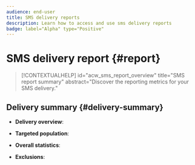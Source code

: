 ```yaml
---
audience: end-user
title: SMS delivery reports
description: Learn how to access and use sms delivery reports
badge: label="Alpha" type="Positive"
---
```

# SMS delivery report {#report}

>[!CONTEXTUALHELP]
>id="acw_sms_report_overview"
>title="SMS report summary"
>abstract="Discover the reporting metrics for your SMS delivery."

## Delivery summary {#delivery-summary}

* **Delivery overview**: 

* **Targeted population**: 

* **Overall statistics**: 

* **Exclusions**:


